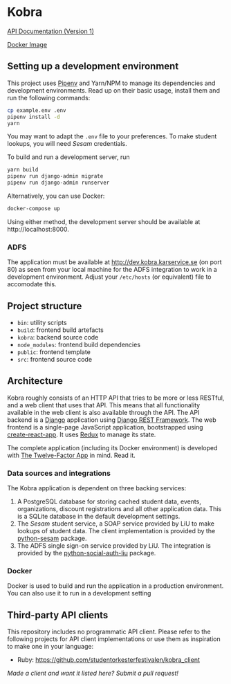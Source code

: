Kobra
=====
[API Documentation (Version 1)](kobra/api/v1/README.md)

[Docker Image](https://hub.docker.com/r/karservice/kobra/)

Setting up a development environment
------------------------------------
This project uses [Pipenv](https://docs.pipenv.org) and Yarn/NPM to manage its
dependencies and development environments. Read up on their basic usage, install
them and run the following commands:

```sh
cp example.env .env
pipenv install -d
yarn
```

You may want to adapt the `.env` file to your preferences. To make student
lookups, you will need *Sesam* credentials.

To build and run a development server, run

```sh
yarn build
pipenv run django-admin migrate
pipenv run django-admin runserver
```

Alternatively, you can use Docker:
```sh
docker-compose up
```

Using either method, the development server should be available at
http://localhost:8000.

### ADFS
The application must be available at http://dev.kobra.karservice.se (on port 80)
as seen from your local machine for the ADFS integration to work in a
development environment. Adjust your `/etc/hosts` (or equivalent) file to
accomodate this.

Project structure
-----------------
* `bin`: utility scripts
* `build`: frontend build artefacts
* `kobra`: backend source code
* `node_modules`: frontend build dependencies
* `public`: frontend template
* `src`: frontend source code

Architecture
------------
Kobra roughly consists of an HTTP API that tries to be more or less RESTful, and
a web client that uses that API. This means that all functionality available in
the web client is also available through the API. The API backend is a
[Django](https://www.djangoproject.com) application using
[Django REST Framework](http://www.django-rest-framework.org). The web frontend
is a single-page JavaScript application, bootstrapped using
[create-react-app](https://github.com/facebookincubator/create-react-app). It
uses [Redux](https://redux.js.org) to manage its state.

The complete application (including its Docker environment) is developed with
[The Twelve-Factor App](https://www.12factor.net) in mind. Read it.

### Data sources and integrations
The Kobra application is dependent on three backing services:

1. A PostgreSQL database for storing cached student data, events, organizations,
discount registrations and all other application data. This is a SQLite database
in the default development settings.
2. The *Sesam* student service, a SOAP service provided by LiU to make lookups
of student data. The client implementation is provided by the
[python-sesam](https://github.com/ovidner/python-sesam) package.
3. The ADFS single sign-on service provided by LiU. The integration is provided
by the [python-social-auth-liu](https://github.com/ovidner/python-social-auth-liu)
package.

### Docker
Docker is used to build and run the application in a production environment. You
can also use it to run in a development setting

Third-party API clients
-----------------------
This repository includes no programmatic API client. Please refer to the
following projects for API client implementations or use them as inspiration to
make one in your language:

* Ruby: https://github.com/studentorkesterfestivalen/kobra_client

*Made a client and want it listed here? Submit a pull request!*
